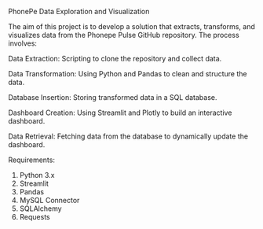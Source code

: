 PhonePe Data Exploration and Visualization

The aim of this project is to develop a solution that extracts,
transforms, and visualizes data from the Phonepe Pulse GitHub
repository. The process involves:

Data Extraction: Scripting to clone the repository and collect data.

Data Transformation: Using Python and Pandas to clean and structure the
data.

Database Insertion: Storing transformed data in a SQL database.

Dashboard Creation: Using Streamlit and Plotly to build an interactive
dashboard.

Data Retrieval: Fetching data from the database to dynamically update
the dashboard.

Requirements:

1. Python 3.x
2. Streamlit
3. Pandas
4. MySQL Connector
5. SQLAlchemy
6. Requests
